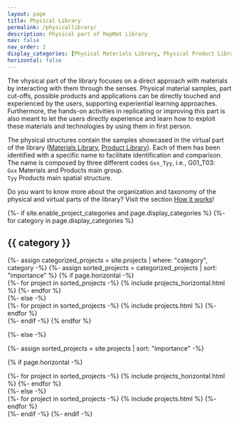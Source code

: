 ```yaml
---
layout: page
title: Physical Library
permalink: /physicallibrary/
description: Physical part of RepMat Library
nav: false
nav_order: 2
display_categories: [Physical Materials Library, Physical Product Library]
horizontal: false
---
```


The vhysical part of the library focuses on a direct approach with materials by interacting with them through the senses.
Physical material samples, part cut-offs, possible products and applications can be directly touched and experienced by the users, supporting experiential learning approaches. Furthermore, the hands-on activities in replicating or improving this part is also meant to let the users directly experience and learn how to exploit these materials and technologies by using them in first person.

The physical structures contain the samples showcased in the virtual part of the library ([Materials Library](materialslibrary/), [Product Library](productlibrary/)).
Each of them has been identified with a specific name to facilitate identification and comparison. The name is composed by three different codes `Gxx_Tyy`, i.e., G01_T03:
<br>`Gxx` Materials and Products main group.
<br>`Tyy` Products main spatial structure.

Do you want to know more about the organization and taxonomy of the physical and virtual parts of the library? Visit the section [How it works](howitworks/)!

<!-- pages/projects.md -->
<div class="projects">
{%- if site.enable_project_categories and page.display_categories %}
  <!-- Display categorized projects -->
  {%- for category in page.display_categories %}
  <h2 class="category">{{ category }}</h2>
  {%- assign categorized_projects = site.projects | where: "category", category -%}
  {%- assign sorted_projects = categorized_projects | sort: "importance" %}
  <!-- Generate cards for each project -->
  {% if page.horizontal -%}
  <div class="container">
    <div class="row row-cols-2">
    {%- for project in sorted_projects -%}
      {% include projects_horizontal.html %}
    {%- endfor %}
    </div>
  </div>
  {%- else -%}
  <div class="grid">
    {%- for project in sorted_projects -%}
      {% include projects.html %}
    {%- endfor %}
  </div>
  {%- endif -%}
  {% endfor %}

{%- else -%}
<!-- Display projects without categories -->
  {%- assign sorted_projects = site.projects | sort: "importance" -%}
  <!-- Generate cards for each project -->
  {% if page.horizontal -%}
  <div class="container">
    <div class="row row-cols-2">
    {%- for project in sorted_projects -%}
      {% include projects_horizontal.html %}
    {%- endfor %}
    </div>
  </div>
  {%- else -%}
  <div class="grid">
    {%- for project in sorted_projects -%}
      {% include projects.html %}
    {%- endfor %}
  </div>
  {%- endif -%}
{%- endif -%}
</div>
